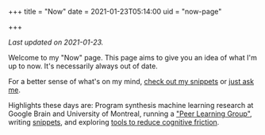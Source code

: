 +++
title = "Now"
date = 2021-01-23T05:14:00
uid = "now-page"

+++


_Last updated on 2021-01-23._

Welcome to my "Now" page. This page aims to give you an idea of what I'm up to now. It's necessarily always out of date.

For a better sense of what's on my mind, [check out my snippets](/snippets) or [just ask me](https://messenger.com/t/dbieber).

Highlights these days are: Program synthesis machine learning research at Google Brain and University of Montreal, running a ["Peer Learning Group"](/snippets/2021-01-14-peer-learning-group/), writing [snippets](/snippets), and exploring [tools to reduce cognitive friction](https://roamresearch.com/#/app/commons-db/page/ofrV-unjU).
    
